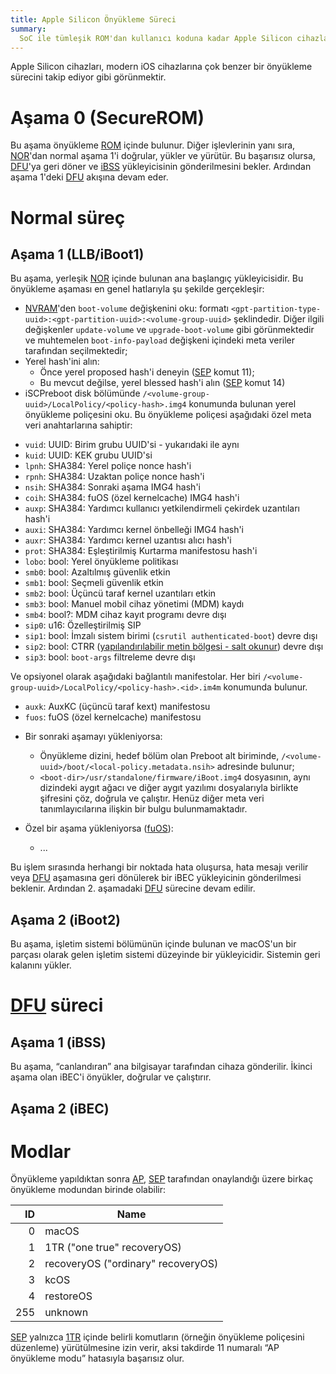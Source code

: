 ```yaml
---
title: Apple Silicon Önyükleme Süreci   
summary:
  SoC ile tümleşik ROM'dan kullanıcı koduna kadar Apple Silicon cihazları tarafından kullanılan tüm önyükleme süreci
---
```


Apple Silicon cihazları, modern iOS cihazlarına çok benzer bir önyükleme sürecini takip ediyor gibi görünmektir.

# Aşama 0 (SecureROM)

Bu aşama önyükleme [ROM](../project/glossary.md#r) içinde bulunur. Diğer işlevlerinin yanı sıra, [NOR](../project/glossary.md#n)'dan normal aşama 1'i doğrular, yükler ve yürütür. Bu başarısız olursa, [DFU](../project/glossary.md#d)'ya geri döner ve [iBSS](../project/glossary.md#i) yükleyicisinin gönderilmesini bekler. Ardından aşama 1'deki [DFU](../project/glossary.md#d) akışına devam eder.

# Normal süreç

## Aşama 1 (LLB/iBoot1)

Bu aşama, yerleşik [NOR](../project/glossary.md#n) içinde bulunan ana başlangıç yükleyicisidir. Bu önyükleme aşaması en genel hatlarıyla şu şekilde gerçekleşir:

* [NVRAM](../project/glossary.md#n)'den `boot-volume` değişkenini oku: formatı `<gpt-partition-type-uuid>:<gpt-partition-uuid>:<volume-group-uuid>` şeklindedir. Diğer ilgili değişkenler `update-volume` ve `upgrade-boot-volume` gibi görünmektedir ve muhtemelen `boot-info-payload` değişkeni içindeki meta veriler tarafından seçilmektedir;
* Yerel  hash'ini alın:   
  - Önce yerel proposed hash'i deneyin ([SEP](../project/glossary.md#s) komut 11);   
  - Bu mevcut değilse, yerel blessed hash'i alın ([SEP](../project/glossary.md#s) komut 14)
* iSCPreboot disk bölümünde `/<volume-group-uuid>/LocalPolicy/<policy-hash>.img4` konumunda bulunan yerel önyükleme poliçesini oku. Bu önyükleme poliçesi aşağıdaki özel meta veri anahtarlarına sahiptir:
 - `vuid`: UUID: Birim grubu UUID'si - yukarıdaki ile aynı
  - `kuid`: UUID: KEK grubu UUID'si
  - `lpnh`: SHA384: Yerel poliçe nonce hash'i
  - `rpnh`: SHA384: Uzaktan poliçe nonce hash'i
  - `nsih`: SHA384: Sonraki aşama IMG4 hash'i
  - `coih`: SHA384: fuOS (özel kernelcache) IMG4 hash'i
  - `auxp`: SHA384: Yardımcı kullanıcı yetkilendirmeli çekirdek uzantıları hash'i
  - `auxi`: SHA384: Yardımcı kernel önbelleği IMG4 hash'i
  - `auxr`: SHA384: Yardımcı kernel uzantısı alıcı hash'i
  - `prot`: SHA384: Eşleştirilmiş Kurtarma manifestosu hash'i
  - `lobo`: bool: Yerel önyükleme politikası
  - `smb0`: bool: Azaltılmış güvenlik etkin
  - `smb1`: bool: Seçmeli güvenlik etkin
  - `smb2`: bool: Üçüncü taraf kernel uzantıları etkin
  - `smb3`: bool: Manuel mobil cihaz yönetimi (MDM) kaydı
  - `smb4`: bool?: MDM cihaz kayıt programı devre dışı
  - `sip0`: u16: Özelleştirilmiş SIP
  - `sip1`: bool: İmzalı sistem birimi (`csrutil authenticated-boot`) devre dışı
  - `sip2`: bool: CTRR ([yapılandırılabilir metin bölgesi - salt okunur](https://keith.github.io/xcode-man-pages/bputil.1.html)) devre dışı
  - `sip3`: bool: `boot-args` filtreleme devre dışı

  Ve opsiyonel olarak aşağıdaki bağlantılı manifestolar. Her biri `/<volume-group-uuid>/LocalPolicy/<policy-hash>.<id>.im4m` konumunda bulunur.
  - `auxk`: AuxKC (üçüncü taraf kext) manifestosu
  - `fuos`: fuOS (özel kernelcache) manifestosu

* Bir sonraki aşamayı yükleniyorsa:

  - Önyükleme dizini, hedef bölüm olan Preboot alt biriminde, `/<volume-uuid>/boot/<local-policy.metadata.nsih>` adresinde bulunur;
  - `<boot-dir>/usr/standalone/firmware/iBoot.img4` dosyasının, aynı dizindeki aygıt ağacı ve diğer aygıt yazılımı dosyalarıyla birlikte şifresini çöz, doğrula ve çalıştır. Henüz diğer meta veri tanımlayıcılarına ilişkin bir bulgu bulunmamaktadır.

* Özel bir aşama yükleniyorsa ([fuOS](../project/glossary.md#f)):

  - ...

Bu işlem sırasında herhangi bir noktada hata oluşursa, hata mesajı verilir veya [DFU](../project/glossary.md#d) aşamasına geri dönülerek bir iBEC yükleyicinin gönderilmesi beklenir. Ardından 2. aşamadaki [DFU](../project/glossary.md#d) sürecine devam edilir.

## Aşama 2 (iBoot2)

Bu aşama, işletim sistemi bölümünün içinde bulunan ve macOS'un bir parçası olarak gelen işletim sistemi düzeyinde bir yükleyicidir. Sistemin geri kalanını yükler.

# [DFU](../project/glossary.md#d) süreci

## Aşama 1 (iBSS)

Bu aşama, “canlandıran” ana bilgisayar tarafından cihaza gönderilir. İkinci aşama olan iBEC'i önyükler, doğrular ve çalıştırır.

## Aşama 2 (iBEC)

# Modlar

Önyükleme yapıldıktan sonra [AP](../project/glossary.md#a), [SEP](../project/glossary.md#s) tarafından onaylandığı üzere birkaç önyükleme modundan birinde olabilir:

|  ID | Name                                      |
|----:|-------------------------------------------|
|   0 | macOS                                     |
|   1 | 1TR ("one true" recoveryOS)               |
|   2 | recoveryOS ("ordinary" recoveryOS)        |
|   3 | kcOS                                      |
|   4 | restoreOS                                 |
| 255 | unknown                                   |

[SEP](../project/glossary.md#s) yalnızca [1TR](../project/glossary.md#1) içinde belirli komutların (örneğin önyükleme poliçesini düzenleme) yürütülmesine izin verir, aksi takdirde 11 numaralı “AP önyükleme modu” hatasıyla başarısız olur.
